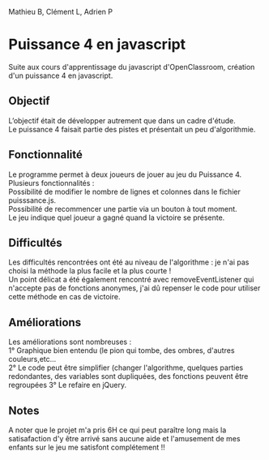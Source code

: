 Mathieu B, Clément L, Adrien P

# Puissance 4 en javascript  

Suite aux cours d'apprentissage du javascript d'OpenClassroom, création d'un puissance 4 en javascript.  

## Objectif
L’objectif était de développer autrement que dans un cadre d'étude.  
Le puissance 4 faisait partie des pistes et présentait un peu d'algorithmie. 

## Fonctionnalité
Le programme permet à deux joueurs de jouer au jeu du Puissance 4.  
Plusieurs fonctionnalités :  
    Possibilité de modifier le nombre de lignes et colonnes dans le fichier puisssance.js.  
    Possibilité de recommencer une partie via un bouton à tout moment.  
    Le jeu indique quel joueur a gagné quand la victoire se présente.  

## Difficultés
Les difficultés rencontrées ont été au niveau de l'algorithme : je n'ai pas choisi la méthode la plus facile et la plus courte !  
Un point délicat a été également rencontré avec removeEventListener qui n'accepte pas de fonctions anonymes, j'ai dû repenser le code pour utiliser cette méthode en cas de victoire.  

## Améliorations
Les améliorations sont nombreuses :  
    1° Graphique bien entendu (le pion qui tombe, des ombres, d'autres couleurs,etc...  
    2° Le code peut être simplifier (changer l'algorithme, quelques parties redondantes, des variables sont dupliquées, des fonctions peuvent être regroupées
    3° Le refaire en jQuery.

## Notes
A noter que le projet m'a pris 6H ce qui peut paraître long mais la satisafaction d'y être arrivé sans aucune aide et l'amusement de mes enfants sur le jeu me satisfont complétement !!  
